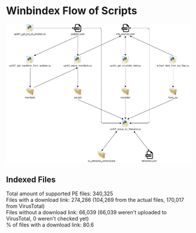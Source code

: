 # Winbindex Flow of Scripts

![winbindex-scripts-flow.png](winbindex-scripts-flow.png)

## Indexed Files

<!--FileStats-->
Total amount of supported PE files: 340,325  
Files with a download link: 274,286 (104,269 from the actual files, 170,017 from VirusTotal)  
Files without a download link: 66,039 (66,039 weren't uploaded to VirusTotal, 0 weren't checked yet)  
% of files with a download link: 80.6  
<!--/FileStats-->
